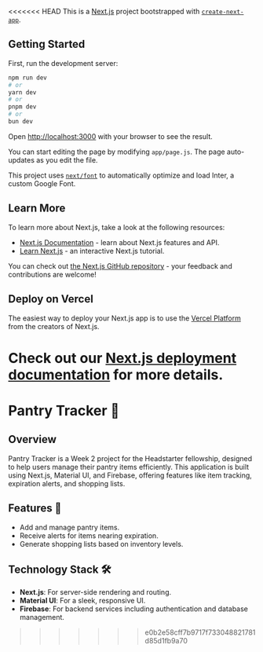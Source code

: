 <<<<<<< HEAD
This is a [Next.js](https://nextjs.org/) project bootstrapped with [`create-next-app`](https://github.com/vercel/next.js/tree/canary/packages/create-next-app).

## Getting Started

First, run the development server:

```bash
npm run dev
# or
yarn dev
# or
pnpm dev
# or
bun dev
```

Open [http://localhost:3000](http://localhost:3000) with your browser to see the result.

You can start editing the page by modifying `app/page.js`. The page auto-updates as you edit the file.

This project uses [`next/font`](https://nextjs.org/docs/basic-features/font-optimization) to automatically optimize and load Inter, a custom Google Font.

## Learn More

To learn more about Next.js, take a look at the following resources:

- [Next.js Documentation](https://nextjs.org/docs) - learn about Next.js features and API.
- [Learn Next.js](https://nextjs.org/learn) - an interactive Next.js tutorial.

You can check out [the Next.js GitHub repository](https://github.com/vercel/next.js/) - your feedback and contributions are welcome!

## Deploy on Vercel

The easiest way to deploy your Next.js app is to use the [Vercel Platform](https://vercel.com/new?utm_medium=default-template&filter=next.js&utm_source=create-next-app&utm_campaign=create-next-app-readme) from the creators of Next.js.

Check out our [Next.js deployment documentation](https://nextjs.org/docs/deployment) for more details.
=======
# Pantry Tracker 🍞

## Overview
Pantry Tracker is a Week 2 project for the Headstarter fellowship, designed to help users manage their pantry items efficiently. This application is built using Next.js, Material UI, and Firebase, offering features like item tracking, expiration alerts, and shopping lists.

## Features 🌟
- Add and manage pantry items.
- Receive alerts for items nearing expiration.
- Generate shopping lists based on inventory levels.

## Technology Stack 🛠️
- **Next.js**: For server-side rendering and routing.
- **Material UI**: For a sleek, responsive UI.
- **Firebase**: For backend services including authentication and database management.
>>>>>>> e0b2e58cff7b9717f733048821781d85d1fb9a70
